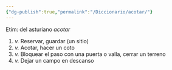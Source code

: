 ```yaml
---
{"dg-publish":true,"permalink":"/Diccionario/acotar/"}
---
```


Etim: del asturiano *acotar* 
1. *v.* Reservar, guardar (un sitio)
2. *v.* Acotar, hacer un coto
3. *v.* Bloquear el paso con una puerta o valla, cerrar un terreno
4. *v.* Dejar un campo en descanso